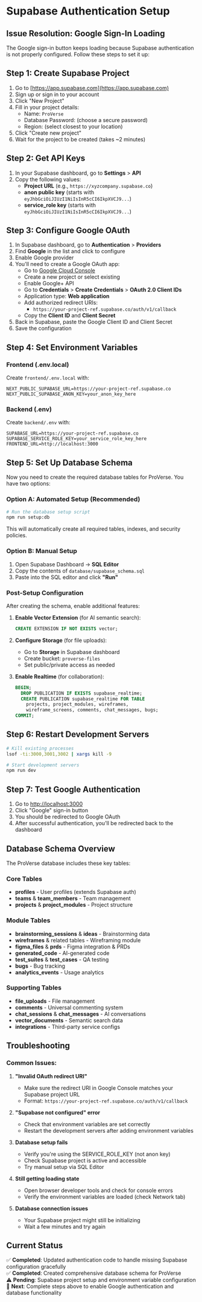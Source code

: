 # Supabase Authentication Setup

## Issue Resolution: Google Sign-In Loading

The Google sign-in button keeps loading because Supabase authentication is not properly configured. Follow these steps to set it up:

## Step 1: Create Supabase Project

1. Go to [https://app.supabase.com](https://app.supabase.com)
2. Sign up or sign in to your account
3. Click "New Project"
4. Fill in your project details:
   - Name: `ProVerse`
   - Database Password: (choose a secure password)
   - Region: (select closest to your location)
5. Click "Create new project"
6. Wait for the project to be created (takes ~2 minutes)

## Step 2: Get API Keys

1. In your Supabase dashboard, go to **Settings** > **API**
2. Copy the following values:
   - **Project URL** (e.g., `https://xyzcompany.supabase.co`)
   - **anon public key** (starts with `eyJhbGciOiJIUzI1NiIsInR5cCI6IkpXVCJ9...`)
   - **service_role key** (starts with `eyJhbGciOiJIUzI1NiIsInR5cCI6IkpXVCJ9...`)

## Step 3: Configure Google OAuth

1. In Supabase dashboard, go to **Authentication** > **Providers**
2. Find **Google** in the list and click to configure
3. Enable Google provider
4. You'll need to create a Google OAuth app:
   - Go to [Google Cloud Console](https://console.cloud.google.com/)
   - Create a new project or select existing
   - Enable Google+ API
   - Go to **Credentials** > **Create Credentials** > **OAuth 2.0 Client IDs**
   - Application type: **Web application**
   - Add authorized redirect URIs:
     - `https://your-project-ref.supabase.co/auth/v1/callback`
   - Copy the **Client ID** and **Client Secret**
5. Back in Supabase, paste the Google Client ID and Client Secret
6. Save the configuration

## Step 4: Set Environment Variables

### Frontend (.env.local)
Create `frontend/.env.local` with:
```
NEXT_PUBLIC_SUPABASE_URL=https://your-project-ref.supabase.co
NEXT_PUBLIC_SUPABASE_ANON_KEY=your_anon_key_here
```

### Backend (.env)
Create `backend/.env` with:
```
SUPABASE_URL=https://your-project-ref.supabase.co
SUPABASE_SERVICE_ROLE_KEY=your_service_role_key_here
FRONTEND_URL=http://localhost:3000
```

## Step 5: Set Up Database Schema

Now you need to create the required database tables for ProVerse. You have two options:

### Option A: Automated Setup (Recommended)
```bash
# Run the database setup script
npm run setup:db
```

This will automatically create all required tables, indexes, and security policies.

### Option B: Manual Setup
1. Open Supabase Dashboard → **SQL Editor**
2. Copy the contents of `database/supabase_schema.sql`
3. Paste into the SQL editor and click **"Run"**

### Post-Setup Configuration
After creating the schema, enable additional features:

1. **Enable Vector Extension** (for AI semantic search):
   ```sql
   CREATE EXTENSION IF NOT EXISTS vector;
   ```

2. **Configure Storage** (for file uploads):
   - Go to **Storage** in Supabase dashboard
   - Create bucket: `proverse-files`
   - Set public/private access as needed

3. **Enable Realtime** (for collaboration):
   ```sql
   BEGIN;
     DROP PUBLICATION IF EXISTS supabase_realtime;
     CREATE PUBLICATION supabase_realtime FOR TABLE 
       projects, project_modules, wireframes, 
       wireframe_screens, comments, chat_messages, bugs;
   COMMIT;
   ```

## Step 6: Restart Development Servers

```bash
# Kill existing processes
lsof -ti:3000,3001,3002 | xargs kill -9

# Start development servers
npm run dev
```

## Step 7: Test Google Authentication

1. Go to [http://localhost:3000](http://localhost:3000)
2. Click "Google" sign-in button
3. You should be redirected to Google OAuth
4. After successful authentication, you'll be redirected back to the dashboard

## Database Schema Overview

The ProVerse database includes these key tables:

### Core Tables
- **profiles** - User profiles (extends Supabase auth)
- **teams** & **team_members** - Team management
- **projects** & **project_modules** - Project structure

### Module Tables
- **brainstorming_sessions** & **ideas** - Brainstorming data
- **wireframes** & related tables - Wireframing module
- **figma_files** & **prds** - Figma integration & PRDs
- **generated_code** - AI-generated code
- **test_suites** & **test_cases** - QA testing
- **bugs** - Bug tracking
- **analytics_events** - Usage analytics

### Supporting Tables
- **file_uploads** - File management
- **comments** - Universal commenting system
- **chat_sessions** & **chat_messages** - AI conversations
- **vector_documents** - Semantic search data
- **integrations** - Third-party service configs

## Troubleshooting

### Common Issues:

1. **"Invalid OAuth redirect URI"**
   - Make sure the redirect URI in Google Console matches your Supabase project URL
   - Format: `https://your-project-ref.supabase.co/auth/v1/callback`

2. **"Supabase not configured" error**
   - Check that environment variables are set correctly
   - Restart the development servers after adding environment variables

3. **Database setup fails**
   - Verify you're using the SERVICE_ROLE_KEY (not anon key)
   - Check Supabase project is active and accessible
   - Try manual setup via SQL Editor

4. **Still getting loading state**
   - Open browser developer tools and check for console errors
   - Verify the environment variables are loaded (check Network tab)

5. **Database connection issues**
   - Your Supabase project might still be initializing
   - Wait a few minutes and try again

## Current Status

✅ **Completed**: Updated authentication code to handle missing Supabase configuration gracefully  
✅ **Completed**: Created comprehensive database schema for ProVerse  
⚠️ **Pending**: Supabase project setup and environment variable configuration  
🎯 **Next**: Complete steps above to enable Google authentication and database functionality 